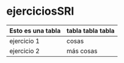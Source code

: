 # ejerciciosSRI

Esto es una tabla | tabla tabla tabla
----|----
ejercicio 1 | cosas
ejercicio 2 | más cosas
